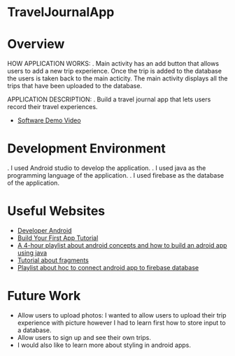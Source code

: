 # TravelJournalApp
# Overview

HOW APPLICATION WORKS:
. Main activity has an add button that allows users to add a new trip experience. Once the trip is added to the database the users is taken back to the main acticity. The main activity displays all the trips that have been uploaded to the database.

APPLICATION DESCRIPTION:
. Build a travel journal app that lets users record their
  travel experiences.

* [Software Demo Video](https://www.youtube.com/watch?v=lKBavkWALyQ)

# Development Environment

. I used Android studio to develop the application.
. I used java as the programming language of the application.
. I used firebase as the database of the application.

# Useful Websites
* [Developer Android](https://developer.android.com/studio)
* [Build Your First App Tutorial](https://developer.android.com/codelabs/basic-android-kotlin-compose-first-app#7)
* [A 4-hour playlist about android concepts and how to build an adroid app using java](https://www.youtube.com/watch?v=tZvjSl9dswg)
* [Tutorial about fragments](https://www.youtube.com/watch?v=4r8FvGADzF4)
* [Playlist about hoc to connect android app to firebase database](https://www.youtube.com/watch?v=Eg2aGWblQvk&list=PLjnZx7KD6m-ySasHtRKIX-04VuOYmGBmr)

# Future Work

* Allow users to upload photos: I wanted to allow users to upload their trip experience with picture however I had to learn first how to store input to a database.
* Allow users to sign up and see their own trips.
* I would also like to learn more about styling in android apps.
